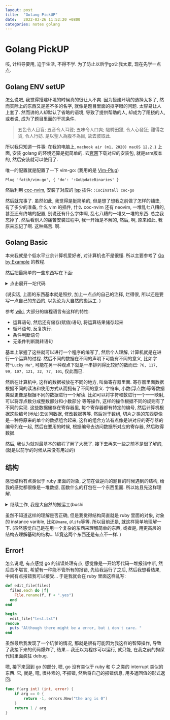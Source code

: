 ```yaml
---                                                                     
layout: post
title:  "Golang PickUP"
date:   2022-02-26 11:52:20 +0800 
categories: notes golang
---
```

# Golang PickUP
咳, 计科导要用, 迫于生活, 不得不学. 为了防止以后学go让我太累, 
现在先学一点点. 

## Golang ENV setUP
怎么说吧, 我觉得搭建环境的时候真的很让人不爽. 因为搭建环境的选择太多了, 
然而实际上的东西又是差不多的名字, 就像是题目里面的抠字眼的问题. 
太容易让人上套了. 然而讲的人却默认了省略的语境, 导致了提供帮助的人, 
却成为了阻挠的人, 或者说, 成为了题目里面的干扰条件. 

> 五色令人目盲; 五音令人耳聾; 五味令人口爽; 馳騁田獵, 令人心發狂; 
> 難得之貨, 令人行妨. 是以聖人為腹不為目, 故去彼取此. 

所以我只知道一件事: 在我的电脑上, `macbook air (m1, 2020) macOS 12.2.1`
上面, 安装 golang 的环境还算是挺简单的. 去[官网](go.dev)下载对应的安装包, 
就是arm版本的, 然后安装就可以使用了. 

唯一的配置就是配置了一下 vim-go: (我用的是 
[Vim-Plug](https://github.com/junegunn/vim-plug)) 

```
Plug 'fatih/vim-go', { 'do': ':GoUpdateBinaries' }   
```

然后利用 [coc-nvim](https://github.com/neoclide/coc.nvim), 
安装了对应的 [lsp](https://github.com/josa42/coc-go) 插件: 
`:CocInstall coc-go`

然后就完事了. 虽然如此, 我觉得是挺简单的, 但是想了想我之前做了怎样的铺垫, 
有了多少的准备, 什么 vim 的插件, 什么 coc-nvim 还有 neovim, 一堆乱七八糟的, 
甚至还有终端的配置, 别说还有什么字体啊, 乱七八糟的一堆又一堆的东西. 
总之我忘掉了. 然后看别人的痛苦安装过程中, 我一开始是不解的, 然后, 
啊, 原来如此, 我原来忘记了啊. 这种痛苦. 啊. 

## Golang Basic
本来我就是个低水平业余计算机爱好者, 对计算机也不是很懂. 所以主要参考了
[Go by Example](https://gobyexample-cn.github.io) 的教程. 

然后把最简单的一些东西写在下面: 

<details><summary> 点击展开一坨代码 </summary>

{% highlight go %}
/*
	使用类似于 C 的注释风格
	教程来源: https://gobyexample-cn.github.io
*/

// 将下面的程序都定义为 main 的包中的内容
// 感觉有点像是 ruby 里面的模块
package main

// formatted I/O
import (
	"fmt"
	"time"
)

// 同时导入多个包的做法
// import (
//	 "fmt"
//   "time"
// )

// main.main() 函数的名字就叫这个
// 麻了, 我绝对不想要在逆向里见到这个家伙
func main() {
	// 使用 fmt 包进行一个格式化 I/O 输出
	fmt.Println("Lucky Me. ")

	// 定义变量
	// 会自动判断变量类型, 假如有一个初始值的话,
	// 比如下面的还可以写成 var a = 1
	var a int = 1
	var b, c float32 = 3.14, 8.314
	var (
		d bool
		e string
	)
	// 初始化变量的简写
	f := "short"

	d, e = true, "the string of f is: "
	// 发现会在两个参数之间加入分割用的 " "
	fmt.Println("a = ", a)
	fmt.Println("b * c = ", b*c)
	fmt.Println(e, f, d)

	// 定义常数
	// 常数表达式可以执行任意精度的运算, 并且可以根据上下文自动确定类型
	const pi = 3.1415926

	// 数组
	var arr_1 [5]int
	arr_2 := [5]int{1, 2, 3, 4, 5}
	var arr_3 [5][3]string

	// 访问数组的内容
	arr_1[0] = len(arr_1)
	arr_3[3][2] = "lalala"

	fmt.Println("arr_1 is", arr_1)
	fmt.Println("arr_2 is", arr_2[4])
	fmt.Println("arr_3 is", arr_3)

	// 切片
	slice_1 := make([]string, 3)
	slice_2 := []string{"L", "u", "c", "k", "y", "Me", "."}

	slice_1[1] = "WoW"
	l := slice_2[0:6]
	slice_3 := make([]string, len(l))

	// 复制的逻辑和切片的逻辑还是不一样的, 没有那种藕断丝连的感觉
	copy(slice_3, l)
	l[2] = "C"
	// append 将新的元素写入到切片里面
	// 这里会发现 "G" 把 "." 给覆盖了, 该不会可以利用类似的手法来进行溢出?
	l = append(l, "G")

	// 切片的切的逻辑和 python 是差不多的感觉, 也是不包含最后一个
	// 但是感觉像更是 C 里面的数组, 数据还是连着的, 不是 python 的复制
	fmt.Println(slice_1[0:])
	fmt.Println("l", l)
	fmt.Println("slice 2", slice_2)
	fmt.Println("slice 3", slice_3)

	/*
		数组的逻辑稍微和之间接触的编程语言有点不一样,
		有点像是将数组看作是一种类型, 不同长度的类型竟然还不一样
		感觉还是切片更像是数组一点...

		并且多维数组和多维切片的不同之处在于切片的数组可以像这样:
		(我的写法和 ruby 有点像)
		[[1, 2, 3], [4, 5], [2], [6, 6, 6, 6]]
		而数组只能是方方正正的东西.
	*/

	// map (有点像是 ruby 里面的 hash)
	// make(map[key-type]val-type)
	m := make(map[string]string)

	m["Me"] = "Lucky"
	m["Her"] = "Happy"
	m["He"] = "Good"

	fmt.Println("I'm", m["Me"])

	delete(m, "Her")
	delete(m, "He")

	fmt.Println("the map is", m)

	// 循环结构, 只有 for 循环
	i := 1
	// 单条件, 实际上感觉就是个 while
	for i <= 3 {
		fmt.Println(i)
		i = i + 1
	}
	// 经典版本
	for j := 7; j <= 10; j++ {
		fmt.Println(j)
	}
	// loop
	for {
		fmt.Println("comment the following line and you will loop forever. ")
		// break 跳出
		break
		// continue 进入下一个循环
	}

	// Range 遍历
	for i, num := range arr_2 {
		fmt.Println("The", i, "th is", num)
	}
	// 对于变量的赋值, 实际上还可以利用类似于 ruby 的一个操作:
	// for _, v := range map {}
	// for k := range map {}
	for k, v := range m {
		fmt.Println("the", k, "key has", v, "value")
	}
	for i, c := range "Lucky Me" {
		// 输出是 unicode point
		fmt.Println("the", i, "th is", c)
	}

	// 条件判断语句, 没有三目运算符
	if 7%2 == 0 {
		fmt.Println("7 is even")
	} else if num := 9; num < 0 {
		fmt.Println(num, "is less than zero")
	} else {
		fmt.Println("the if and else")
	}

	// 读取时间 time.Now().Weekday()

	// switch 选择语句
	switch time.Now().Weekday() {
	case time.Saturday, time.Sunday:
		fmt.Println("Weekends")
	default:
		fmt.Println("Workdays")
	}

	// 调用函数
	fmt.Println(max_f(6, 9))
	fmt.Println(reverse(8, 6))

	sum(1, 2, 3, 4, 5, 6, 7, 8, 9, 10)
	// 将切片作为多个参数传入函数,
	// 不是将切片当作一个参数
	slice_4 := []int{1, 3, 5, 7, 9}
	sum(slice_4...)

	// 总感觉这种闭包很玄妙
	nextInt := intSeq()
	fmt.Println(nextInt())
	fmt.Println(nextInt())
	fmt.Println(nextInt())
	// 输出会是 1, 2, 3 地递增, 因为每次都更新了函数的本体吗

	// 闭包的递归
	// 需要提前显式声明, 否则无法调用
	var fib func(n int) int
	fib = func(n int) int {
		if n < 2 {
			return n
		}
		return fib(n-1) + fib(n-2)
	}
	fmt.Println(fib(7))

	i = 2
	point_func(&i)
	fmt.Println(i)
}

// 定义函数的方法
// 和 C 一样, 如果不写 return 的话不会自动返回最后一个表达式的值
// 也可以写类似于 void 类型的没有返回值的函数
func max_f(a int, b int) int {
	if a > b {
		return a
	} else {
		return b
	}
}

// 多返回值, 然后对于多返回值, 可以利用多赋值来解决问题
func reverse(a int, b int) (int, int) {
	return b, a
}

// 多参数
func sum(num ...int) {
	fmt.Println(num, "&")
	total := 0
	for _, n := range num {
		total += n
	}
	fmt.Println(total)
}

// 函数的闭包
func intSeq() func() int {
	i := 0
	// 这里定义了一个没有名字的函数
	return func() int {
		i++
		return i
	}
}

// 递归
func fact(n int) int {
	if n == 0 {
		return 1
	}
	return n * fact(n-1)
}

// 指针
func point_func(input *int) {
	// 用 & 取地址, 指针的语法和 C 类似
	fmt.Println("the address is:", &input)
	// 会修改指针指向的内容
	*input = 0
}
{% endhighlight %}

</details>

(说实话, 上面的东西基本就是照抄, 加上一点点的自己的注释, 
烂得很, 所以还是要写一点自己的东西的, 以免沦为大自然的搬运工. )

参考 [wiki](https://zh.wikipedia.org/wiki/指令式編程), 
大部分的编程语言有这样的特性: 
* 运算语句, 然后还有储存(赋值)语句, 将运算结果储存起来
* 循环语句, 反复执行. 
* 条件判断语句
* 无条件判断跳转语句

基本上掌握了这些就可以进行一个程序的编写了, 然后个人理解, 
计算机就是在进行一个运算的过程. 然后不同的数据在不同的声明下可能有不同的意义, 
比如字符`"Lucky Me"`, 可能在另一种观点下就是一串排列得比较好的数而已: 
`76, 117, 99, 107, 121, 32, 77, 101`, 仅此而已. 

然后在计算机中, 这样的数据被放在不同的地方, 叫做寄存器里面. 
寄存器里面数据根据不同的读法和使用方式从而拥有了不同的意义. 
字符串, 小数(浮点数)等等数据类型更像是根据不同的数据进行一个解读. 
比如可以将字符和数进行一个一一映射, 可以将浮点数分成整数部分和小数部分
等等操作, 这样的操作根据不同的规则有了不同的实现. 这些数据储存在寄存器里, 
每个寄存器都有特定的编号, 然后计算机根据这些编号(地址)去访问数据, 
修改数据等等. 然后对于数组, 切片之类的东西更像是一种将原来的单个的数据组合起来, 
这样的组合方法有点像是讲对应的寄存器的编号列在一起, 然后在要用的时候, 
根据编号去访问数据所对应的寄存器, 然后取得数据. 

然后, 我认为就对最基本的编程了解了大概了. 接下去再来一些之前不是很了解的, 
(就是以前学的时候从来没有用过的)

## 结构
感觉结构有点类似于 ruby 里面的对象, 之前在做逆向的题目的时候遇到的结构, 
给我的感觉都很像是一堆数据, 函数什么的打包在一个东西里面. 
所以姑且先这样理解. 

<details><summary> 继续工作, 我是大自然的搬运工(bushi </summary>

{% highlight go %}
package main

import "fmt"

/*
  接口, 虽然我觉得有点像是通用函数的一个东西,
  是有点像是 python 的 len() 函数之类的定义的手法?
  或者像是 ruby 的 duck type 思想?
  有点像是为了将结构的类型的特点消除.
*/
type interface_func interface {
	func_1() int
	func_2() string
}

type object struct {
	name  string
	index int
}

type another_obj struct {
	name string
	size int
}

// 给 object 类定义了一个方法
func (obj object) func_1() int {
	return obj.index + 2
}

func (obj object) func_2() string {
	return "Hello" + obj.name
}

/*
	个人感觉上面两种方法超级像, 就是类型有点不一样.
	又, 在调用方法的时候, 会出现值和指针的转换,
	假如想要避免在调用方法的时候产生拷贝, 可以利用指针来调用方法.
*/

func (a_obj another_obj) func_1() int {
	return a_obj.size + 6
}

func (a_obj another_obj) func_2() string {
	return "Oh? I don't know you, " + a_obj.name
}

func abstract_func(obj interface_func) {
	fmt.Println(obj)
	fmt.Println(obj.func_1())
	fmt.Println(obj.func_2())
}

func main() {
	fmt.Println("Stuct")

	// 利用类似的手法进行一个初始化,
	// 然后没有直接声明的东西就是默认为0
	obj := object{name: "Name"}
	obj.index = 0
	an_obj := another_obj{name: "Name_2", size: 99}

	fmt.Println("index of obj", obj.func_1())
	fmt.Println("index of obj", obj.func_2())

	abstract_func(obj)
	abstract_func(an_obj)
}

{% endhighlight %}
</details>

虽然不知道这样的理解是否正确, 但是我觉得结构简直就是 ruby 里面的对象, 
对象的 instance varible, 比如`@name`, `@life`等等. 所以目前还是, 
就这样简单地理解一下. (虽然感觉自己是在用一个复杂的东西来理解简单的东西, 
或者是, 用更高层的结构去理解基础的结构... 毕竟这两个东西还是有点不一样. )

## Error!
怎么说呢, 有点感觉 go 的错误处理有点, 感觉像是一开始写代码一堆报错中断, 
然后苦不堪言, 希望有一种能不管所有的报错, 先给我运行了之后, 然后我想看结果, 
中间有点报错我可以接受... 于是我就会在 ruby 里面这样乱写: 

```ruby
def edit_file(files)
  files.each do |f|
    File.rename(f, f + ".yes")
  end
end

begin
  edit_file("test.txt")
rescue
  puts "Although there might be a error, but i don't care. "
end
```

虽然最后我发现了一个坑爹的情况, 那就是很有可能因为我这样的智障操作, 
导致了我接下来的代码爆炸了, 结果... 我还以为程序可以运行, 就只能, 
在我之前的狗屎代码里面疯狂 debug. 

嗯, 接下来回到 go 的部分, 嗯, go 没有类似于 ruby 和 C 之类的 interrupt
类似的东西. 它, 就是, 嗯, 很朴素的, 不报错, 然后将自己的报错信息, 
用多返回值的形式返回: 

```go
func f(arg int) (int, error) {
	if arg == 0 {
		return -1, errors.New("the arg is 0")
	}
	return 1 / arg
}
```



